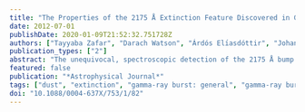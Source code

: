 ```yaml
---
title: "The Properties of the 2175 ̊A Extinction Feature Discovered in GRB Afterglows"
date: 2012-07-01
publishDate: 2020-01-09T21:52:32.751728Z
authors: ["Tayyaba Zafar", "Darach Watson", "Árdós Elı́asdóttir", "Johan P. U. Fynbo", "Thomas Krühler", "Patricia Schady", "Giorgos Leloudas", "Páll Jakobsson", "Christina C. Thöne", "Daniel A. Perley", "Adam N. Morgan", "Joshua Bloom", "Jochen Greiner"]
publication_types: ["2"]
abstract: "The unequivocal, spectroscopic detection of the 2175 ̊A bump in extinction curves outside the Local Group is rare. To date, the properties of the bump have been examined in only two gamma-ray burst (GRB) afterglows (GRB 070802 and GRB 080607). In this work, we analyze in detail the detections of the 2175 Å extinction bump in the optical spectra of two further GRB afterglows: GRB 080605 and 080805. We gather all available optical/near-infrared photometric, spectroscopic, and X-ray data to construct multi-epoch spectral energy distributions (SEDs) for both GRB afterglows. We fit the SEDs with the Fitzpatrick &amp; Massa model with a single or broken power law. We also fit a sample of 38 GRB afterglows, known to prefer a Small Magellanic Cloud (SMC)-type extinction curve, with the same model. We find that the SEDs of GRB 080605 and GRB 080805 at two epochs are fit well with a single power law with a derived extinction of A$_V$ = 0.52$^+0.13$ $_- 0.16$ and 0.50$^+0.13$ $_- 0.10$, and 2.1$^+0.7$ $_- 0.6$ and 1.5 ± 0.2, respectively. While the slope of the extinction curve of GRB 080805 is not well constrained, the extinction curve of GRB 080605 has an unusual very steep far-UV rise together with the 2175 r̊ bump. Such an extinction curve has previously been found in only a small handful of sightlines in the Milky Way. One possible explanation of such an extinction curve may be dust arising from two different regions with two separate grain populations, however we cannot distinguish the origin of the curve. We finally compare the four 2175 r̊ bump sightlines to the larger GRB afterglow sample and to Local Group sightlines. We find that while the width and central positions of the bumps are consistent with what is observed in the Local Group, the relative strength of the detected bump (A $_bump$) for GRB afterglows is weaker for a given A$_V$ than for almost any Local Group sightline. Such dilution of the bump strength may offer tentative support to a dual dust-population scenario."
featured: false
publication: "*Astrophysical Journal*"
tags: ["dust", "extinction", "gamma-ray burst: general", "gamma-ray burst: individual: GRB 080605 GRB 080805", "Astrophysics - Cosmology and Extragalactic Astrophysics"]
doi: "10.1088/0004-637X/753/1/82"
---
```


